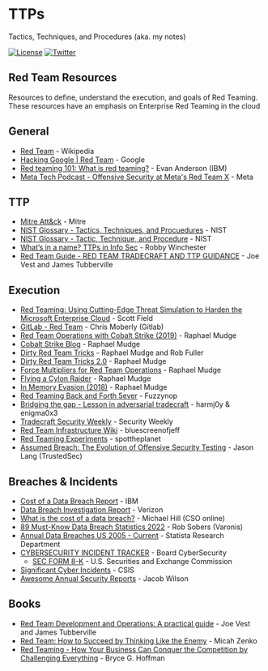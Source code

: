 # TTPs

Tactics, Techniques, and Procedures (aka. my notes)

[![License](https://img.shields.io/badge/license-GPL3-lightgrey.svg)](https://www.gnu.org/licenses/gpl-3.0.en.html) [![Twitter](https://img.shields.io/badge/twitter-sneakerhax-38A1F3?logo=twitter)](https://twitter.com/sneakerhax)

## Red Team Resources

Resources to define, understand the execution, and goals of Red Teaming. These resources have an emphasis on Enterprise Red Teaming in the cloud

## General

* [Red Team](https://en.wikipedia.org/wiki/Red_team) - Wikipedia
* [Hacking Google | Red Team](https://www.youtube.com/watch?v=TusQWn2TQxQ) - Google
* [Red teaming 101: What is red teaming?](https://www.ibm.com/think/topics/red-teaming) - Evan Anderson (IBM)
* [Meta Tech Podcast - Offensive Security at Meta's Red Team X](https://insidefacebookmobile.libsyn.com/53-offensive-security-at-metas-red-team-x) - Meta

 ## TTP

 * [Mitre Att&ck](https://attack.mitre.org) - Mitre
 * [NIST Glossary - Tactics, Techniques, and Procuedures](https://csrc.nist.gov/glossary/term/tactics_techniques_and_procedures) - NIST
 * [NIST Glossary - Tactic, Technique, and Procedure](https://csrc.nist.gov/glossary/term/tactic_technique_procedure) - NIST
 * [What’s in a name? TTPs in Info Sec](https://posts.specterops.io/whats-in-a-name-ttps-in-info-sec-14f24480ddcc) - Robby Winchester
 * [Red Team Guide - RED TEAM TRADECRAFT AND TTP GUIDANCE](https://redteam.guide/docs/Planning/red-team-tradecraft/) - Joe Vest and James Tubberville

## Execution
* [Red Teaming: Using Cutting-Edge Threat Simulation to Harden the Microsoft Enterprise Cloud](https://azure.microsoft.com/en-us/blog/red-teaming-using-cutting-edge-threat-simulation-to-harden-the-microsoft-enterprise-cloud/) - Scott Field
* [GitLab - Red Team](https://about.gitlab.com/handbook/engineering/security/threat-management/red-team/) - Chris Moberly (Gitlab)
* [Red Team Operations with Cobalt Strike (2019)](https://www.youtube.com/watch?v=q7VQeK533zI&list=PL9HO6M_MU2nfQ4kHSCzAQMqxQxH47d1no) - Raphael Mudge
* [Cobalt Strike Blog](https://www.cobaltstrike.com/blog/) - Raphael Mudge
* [Dirty Red Team Tricks](https://www.youtube.com/watch?v=oclbbqvawQg) - Raphael Mudge and Rob Fuller
* [Dirty Red Team Tricks 2.0](https://www.youtube.com/watch?v=6kKoJW5xvhg) - Raphael Mudge
* [Force Multipliers for Red Team Operations](https://www.youtube.com/watch?v=G-JaHWaLmgc) - Raphael Mudge
* [Flying a Cylon Raider](https://www.youtube.com/watch?v=26PedM_-zRo) - Raphael Mudge
* [In Memory Evasion (2018)](https://www.youtube.com/watch?v=lz2ARbZ_5tE&list=PL9HO6M_MU2nc5Q31qd2CwpZ8J4KFMhgnK&ab_channel=RaphaelMudge) - Raphael Mudge
* [Red Teaming Back and Forth 5ever](https://www.youtube.com/watch?v=FTiBwFJQg64) - Fuzzynop
* [Bridging the gap - Lesson in adversarial tradecraft](https://www.youtube.com/watch?v=xHkRhRo3l8o) - harmj0y & enigma0x3
* [Tradecraft Security Weekly](https://www.youtube.com/playlist?list=PLlPkFwQHxYE7Yi5jtcSyCCr8pXxP1OEkZ) - Security Weekly
* [Red Team Infrastructure Wiki](https://github.com/bluscreenofjeff/Red-Team-Infrastructure-Wiki) - bluescreenofjeff
* [Red Teaming Experiments](https://www.ired.team/) - spottheplanet
* [Assumed Breach: The Evolution of Offensive Security Testing](https://trustedsec.com/blog/assumed-breach-the-evolution-of-offensive-security-testing) - Jason Lang (TrustedSec)

## Breaches & Incidents
* [Cost of a Data Breach Report](https://www.ibm.com/security/data-breach) - IBM
* [Data Breach Investigation Report](https://www.verizon.com/business/resources/reports/dbir/) - Verizon
* [What is the cost of a data breach?](https://www.csoonline.com/article/3434601/what-is-the-cost-of-a-data-breach.html) - Michael Hill (CSO online)
* [89 Must-Know Data Breach Statistics 2022](https://www.varonis.com/blog/data-breach-statistics) - Rob Sobers (Varonis)
* [Annual Data Breaches US 2005 - Current](https://www.statista.com/statistics/273550/data-breaches-recorded-in-the-united-states-by-number-of-breaches-and-records-exposed/) - Statista Research Department
* [CYBERSECURITY INCIDENT TRACKER](https://www.board-cybersecurity.com/incidents/tracker/) - Board CyberSecurity
  * [SEC FORM 8-K](https://www.sec.gov/answers/form8k.htm) - U.S. Securities and Exchange Commission
* [Significant Cyber Incidents](https://www.csis.org/programs/strategic-technologies-program/significant-cyber-incidents) - CSIS
* [Awesome Annual Security Reports](https://github.com/jacobdjwilson/awesome-annual-security-reports) - Jacob Wilson
 
## Books
* [Red Team Development and Operations: A practical guide](https://www.amazon.com/Red-Team-Development-Operations-practical/dp/B083XVG633) - Joe Vest and James Tubberville
* [Red Team: How to Succeed by Thinking Like the Enemy](https://www.amazon.com/Red-Team-Succeed-Thinking-Enemy/dp/0465048943) - Micah Zenko
* [Red Teaming - How Your Business Can Conquer the Competition by Challenging Everything](https://www.amazon.com/Red-Teaming/dp/1524759988) - Bryce G. Hoffman



